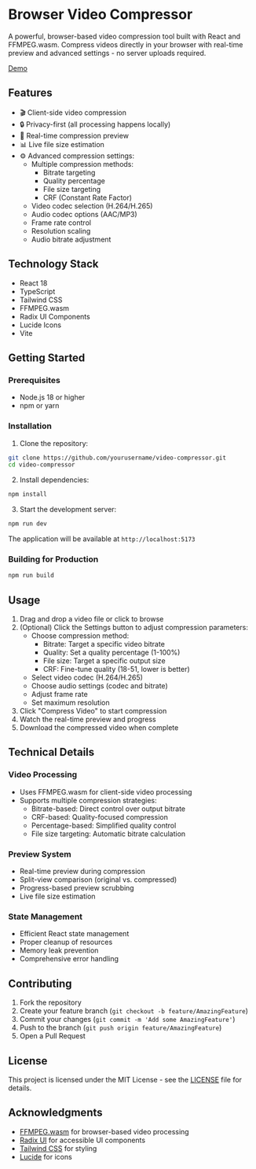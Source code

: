 # Browser Video Compressor

A powerful, browser-based video compression tool built with React and FFMPEG.wasm. Compress videos directly in your browser with real-time preview and advanced settings - no server uploads required.

[Demo](https://compress.addy.ie)

## Features

- 🎬 Client-side video compression
- 🔒 Privacy-first (all processing happens locally)
- 👀 Real-time compression preview
- 📊 Live file size estimation
- ⚙️ Advanced compression settings:
  - Multiple compression methods:
    - Bitrate targeting
    - Quality percentage
    - File size targeting
    - CRF (Constant Rate Factor)
  - Video codec selection (H.264/H.265)
  - Audio codec options (AAC/MP3)
  - Frame rate control
  - Resolution scaling
  - Audio bitrate adjustment

## Technology Stack

- React 18
- TypeScript
- Tailwind CSS
- FFMPEG.wasm
- Radix UI Components
- Lucide Icons
- Vite

## Getting Started

### Prerequisites

- Node.js 18 or higher
- npm or yarn

### Installation

1. Clone the repository:
```bash
git clone https://github.com/yourusername/video-compressor.git
cd video-compressor
```

2. Install dependencies:
```bash
npm install
```

3. Start the development server:
```bash
npm run dev
```

The application will be available at `http://localhost:5173`

### Building for Production

```bash
npm run build
```

## Usage

1. Drag and drop a video file or click to browse
2. (Optional) Click the Settings button to adjust compression parameters:
   - Choose compression method:
     - Bitrate: Target a specific video bitrate
     - Quality: Set a quality percentage (1-100%)
     - File size: Target a specific output size
     - CRF: Fine-tune quality (18-51, lower is better)
   - Select video codec (H.264/H.265)
   - Choose audio settings (codec and bitrate)
   - Adjust frame rate
   - Set maximum resolution
3. Click "Compress Video" to start compression
4. Watch the real-time preview and progress
5. Download the compressed video when complete

## Technical Details

### Video Processing

- Uses FFMPEG.wasm for client-side video processing
- Supports multiple compression strategies:
  - Bitrate-based: Direct control over output bitrate
  - CRF-based: Quality-focused compression
  - Percentage-based: Simplified quality control
  - File size targeting: Automatic bitrate calculation

### Preview System

- Real-time preview during compression
- Split-view comparison (original vs. compressed)
- Progress-based preview scrubbing
- Live file size estimation

### State Management

- Efficient React state management
- Proper cleanup of resources
- Memory leak prevention
- Comprehensive error handling

## Contributing

1. Fork the repository
2. Create your feature branch (`git checkout -b feature/AmazingFeature`)
3. Commit your changes (`git commit -m 'Add some AmazingFeature'`)
4. Push to the branch (`git push origin feature/AmazingFeature`)
5. Open a Pull Request

## License

This project is licensed under the MIT License - see the [LICENSE](LICENSE) file for details.

## Acknowledgments

- [FFMPEG.wasm](https://github.com/ffmpegwasm/ffmpeg.wasm) for browser-based video processing
- [Radix UI](https://www.radix-ui.com/) for accessible UI components
- [Tailwind CSS](https://tailwindcss.com) for styling
- [Lucide](https://lucide.dev) for icons